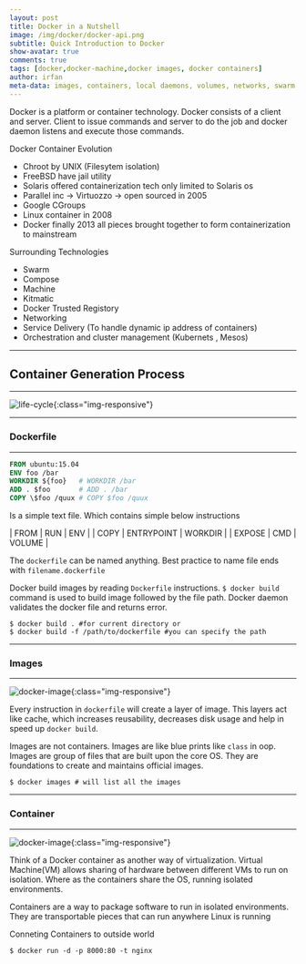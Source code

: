 ```yaml
---
layout: post
title: Docker in a Nutshell
image: /img/docker/docker-api.png
subtitle: Quick Introduction to Docker
show-avatar: true
comments: true
tags: [docker,docker-machine,docker images, docker containers]
author: irfan
meta-data: images, containers, local daemons, volumes, networks, swarm nodes, swarm services
---
```



Docker is a platform or container technology.
Docker consists of a client and server. Client to issue commands and server to do the job and docker daemon listens and execute those commands. 

Docker Container Evolution

* Chroot by UNIX (Filesytem isolation)
* FreeBSD have jail utility
* Solaris offered containerization tech only limited to Solaris os
* Parallel inc -> Virtuozzo -> open sourced in 2005 
* Google CGroups
* Linux container in 2008
* Docker finally 2013 all pieces brought together to form containerization to mainstream

Surrounding Technologies

- Swarm
- Compose
- Machine
- Kitmatic
- Docker Trusted Registory
- Networking
- Service Delivery (To handle dynamic ip address of containers)
- Orchestration and cluster management (Kubernets , Mesos)

---

## Container Generation Process

---

![life-cycle](http://i.imgur.com/GK4mL2Y.png){:class="img-responsive"}

-----

### Dockerfile

---

```dockerfile
FROM ubuntu:15.04
ENV foo /bar
WORKDIR ${foo}   # WORKDIR /bar
ADD . $foo       # ADD . /bar
COPY \$foo /quux # COPY $foo /quux
```

Is a simple text file. Which contains simple below instructions

| FROM   | RUN 	      | ENV |
| COPY   | ENTRYPOINT | WORKDIR |
| EXPOSE | CMD        | VOLUME |


The `dockerfile` can be named anything. Best practice to name file ends with `filename.dockerfile`

Docker build images by reading `Dockerfile` instructions. `$ docker build` command is used to build image followed by the file path.
Docker daemon validates the docker file and returns error.

```commandline
$ docker build . #for current directory or 
$ docker build -f /path/to/dockerfile #you can specify the path
```

---

### Images

---
![docker-image](http://i.imgur.com/LEMZVVz.jpg){:class="img-responsive"}

Every instruction in `dockerfile` will create a layer of image. This layers act like cache, which increases reusability, decreases disk usage and help in speed up `docker build`. 

Images are not containers. Images are like blue prints like `class` in oop. Images are group of files that are built upon the core OS.
They are foundations to create and maintains official images.


```commandline
$ docker images # will list all the images 
```

---

### Container

---

![docker-image](http://i.imgur.com/i5ycI0Q.png?1){:class="img-responsive"}

Think of a Docker container as another way of virtualization. Virtual Machine(VM) allows sharing of hardware between different VMs to run on isolation.
Where as the containers share the OS, running isolated environments.

Containers are a way to package software to run in isolated environments. They are transportable pieces that can run anywhere
Linux is running

Conneting Containers to outside world

```commandline
$ docker run -d -p 8000:80 -t nginx
```
